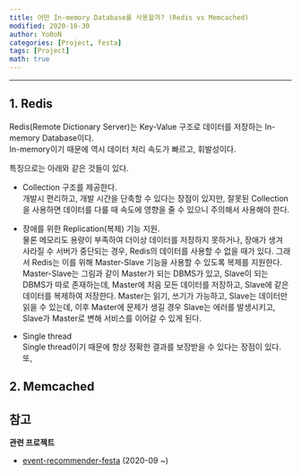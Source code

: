 ```yaml
---
title: 어떤 In-memory Database를 사용할까? (Redis vs Memcached)
modified: 2020-10-30
author: Yo0oN
categories: [Project, festa]
tags: [Project]
math: true
---
```


<hr>

## 1. Redis

Redis(Remote Dictionary Server)는 Key-Value 구조로 데이터를 저장하는 In-memory Database이다.<br>
In-memory이기 때문에 역시 데이터 처리 속도가 빠르고, 휘발성이다.

특징으로는 아래와 같은 것들이 있다.

- Collection 구조를 제공한다.<br>
개발시 편리하고, 개발 시간을 단축할 수 있다는 장점이 있지만, 잘못된 Collection을 사용하면 데이터를 다룰 때 속도에 영향을 줄 수 있으니 주의해서 사용해야 한다.

- 장애를 위한 Replication(복제) 기능 지원.<br>
물론 메모리도 용량이 부족하여 더이상 데이터를 저장하지 못하거나, 장애가 생겨 사라질 수 서버가 중단되는 경우, Redis의 데이터를 사용할 수 없을 때가 있다.
그래서 Redis는 이를 위해 Master-Slave 기능을 사용할 수 있도록 복제를 지원한다.<br>
Master-Slave는 그림과 같이 Master가 되는 DBMS가 있고, Slave이 되는 DBMS가 따로 존재하는데, Master에 처음 모든 데이터를 저장하고, Slave에 같은 데이터를 복제하여 저장한다.
Master는 읽기, 쓰기가 가능하고, Slave는 데이터만 읽을 수 있는데, 이후 Master에 문제가 생길 경우 Slave는 에러를 발생시키고, Slave가 Master로 변해 서비스를 이어갈 수 있게 된다.

-  Single thread<br>
Single thread이기 때문에 항상 정확한 결과를 보장받을 수 있다는 장점이 있다.<br>
또, 

## 2. Memcached


**참고**
- 


**관련 프로젝트**
- [event-recommender-festa](https://github.com/f-lab-edu/event-recommender-festa) (2020-09 ~)

